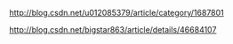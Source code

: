 http://blog.csdn.net/u012085379/article/category/1687801

http://blog.csdn.net/bigstar863/article/details/46684107
